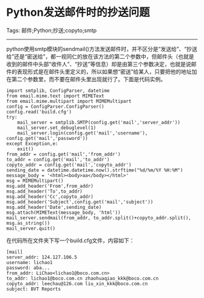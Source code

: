 # Python发送邮件时的抄送问题
Tags: 邮件;Python;抄送;copyto;smtp

------

python使用smtp模块的sendmail()方法发送邮件时，并不区分是“发送给”、“抄送给”还是“密送给”，都一视同仁的放在该方法的第二个参数中，但邮件头（也就是收到的邮件中头部“收件人”、“抄送”等信息）却是由第三个参数决定，也就是说邮件的表现形式是在邮件头里定义的，所以如果想“密送”给某人，只要把他的地址加在第二个参数里，而不要在邮件头里出现就行了。下面是代码实例。

    import smtplib, ConfigParser, datetime 
    from email.mime.text import MIMEText 
    from email.mime.multipart import MIMEMultipart 
    config = ConfigParser.ConfigParser() 
    config.read('build.cfg') 
    try: 
        mail_server = smtplib.SMTP(config.get('mail','server_addr')) 
        mail_server.set_debuglevel(1) 
        mail_server.login(config.get('mail','username'), config.get('mail','password')) 
    except Exception,e: 
        exit() 
    from_addr = config.get('mail','from_addr') 
    to_addr = config.get('mail','to_addr') 
    copyto_addr = config.get('mail','copyto_addr') 
    sending_date = datetime.datetime.now().strftime("%d/%m/%Y %H:%M") 
    message_body = '<html><body>aa</body></html>' 
    msg = MIMEMultipart() 
    msg.add_header('From',from_addr) 
    msg.add_header('To',to_addr) 
    msg.add_header('Cc',copyto_addr) 
    msg.add_header('Subject',config.get('mail','subject')) 
    msg.add_header('Date',sending_date) 
    msg.attach(MIMEText(message_body, 'html')) 
    mail_server.sendmail(from_addr, to_addr.split()+copyto_addr.split(), msg.as_string()) 
    mail_server.quit() 

在代码所在文件夹下写一个build.cfg文件，内容如下：

    [mail] 
    server_addr: 124.127.106.5 
    username: lichao1 
    password: aba... 
    from_addr: LiChao<lichao1@boco.com.cn> 
    to_addr: lichao1@boco.com.cn zhaohuaqiao_kkk@boco.com.cn 
    copyto_addr: leechau@126.com liu_xin_kkk@boco.com.cn 
    subject: BVT Reports
